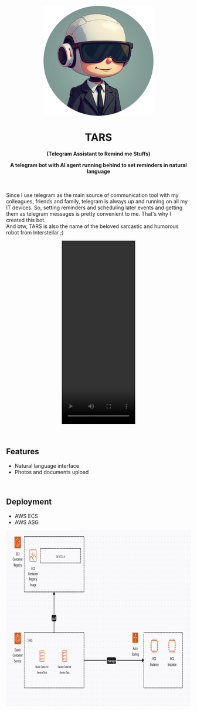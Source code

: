 

<!-- ![TARS Avatar](assets/TARS.png) -->
<p align="center"><img src="assets/TARS.png" width="300" height="300"></p>

<h1 align="center">
TARS
</h1>
<p align="center"><strong>(Telegram Assistant to Remind me Stuffs)</strong></p>
<p align="center"><strong>A telegram bot with AI agent running behind to set reminders in natural language</strong></p>
<br>
<br>
Since I use telegram as the main source of communication tool with my colleagues, friends and family, telegram is always up and running on all my IT devices. So, setting reminders and scheduling later events and getting them as telegram messages is pretty convenient to me. That's why I created this bot.
<br>
And btw, TARS is also the name of the beloved sarcastic and humorous robot from Interstellar ;)
<br>
<p align="center"><video width="200" height="500" src="https://github.com/user-attachments/assets/295eecd9-cca0-45c6-8d59-44a67b49de65" controls></video></p>

<br>

<h2>Features</h2>

- Natural language interface
- Photos and documents upload

<br>

<h2>Deployment</h2>

- AWS ECS
- AWS ASG

<p align="center"><img src="assets/aws.png" width="960" height="480"></p>

